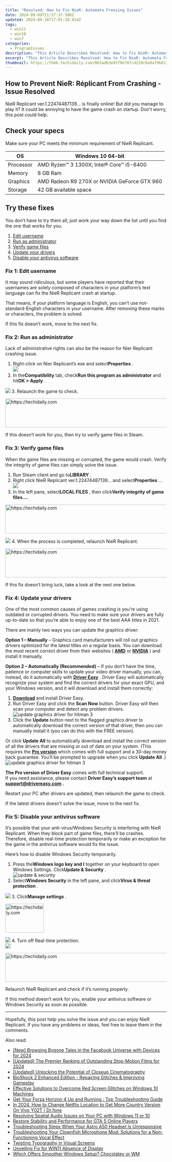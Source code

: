 ```yaml
---
title: "Resolved: How to Fix NieR: Automata Freezing Issues"
date: 2024-09-09T21:57:37.506Z
updated: 2024-09-16T17:01:28.014Z
tags:
  - win11
  - win10
  - win7
categories:
  - ProgramIssues
description: "This Article Describes Resolved: How to Fix NieR: Automata Freezing Issues"
excerpt: "This Article Describes Resolved: How to Fix NieR: Automata Freezing Issues"
thumbnail: https://thmb.techidaily.com/063adb3e91f9e707cd239c6a9a79b813aee233d9ca23dd7f8b09ffae8f586c57.jpg
---
```


## How to Prevent NieR: Réplicant From Crashing - Issue Resolved

NieR Replicant ver.1.22474487139… is finally online! But did you manage to play it? It could be annoying to have the game crash on startup. Don’t worry, this post could help.

## Check your specs

Make sure your PC meets the minimum requirement of NieR Replicant.

| OS        | Windows 10 64-bit                            |
| --------- | -------------------------------------------- |
| Processor | AMD Ryzen™ 3 1300X; Intel® Core™ i5-6400     |
| Memory    | 8 GB Ram                                     |
| Graphics  | AMD Radeon R9 270X or NVIDIA GeForce GTX 960 |
| Storage   | 42 GB available space                        |

## Try these fixes

 You don’t have to try them all; just work your way down the list until you find the one that works for you.

1. [Edit username](https://tools.techidaily.com/drivereasy/download/)
2. [Run as administrator](https://tools.techidaily.com/drivereasy/download/)
3. [Verify game files](https://tools.techidaily.com/drivereasy/download/)
4. [Update your drivers](https://tools.techidaily.com/drivereasy/download/)
5. [Disable your antivirus software](https://tools.techidaily.com/drivereasy/download/)

### Fix 1: Edit username

 It may sound ridiculous, but some players have reported that their usernames are solely composed of characters in your platform’s text language can fix the NieR Replicant crash at startup.

 That means, if your platform language is English, you can’t use not-standard-English characters in your username. After removing these marks or characters, the problem is solved.

If this fix doesn’t work, move to the next fix.

### Fix 2: Run as administrator

 Lack of administrative rights can also be the reason for Nier Replicant crashing issue.

1. Right-click on Nier Replicant’s exe and select**Properties** .  
![](https://images.drivereasy.com/wp-content/uploads/2019/10/properties-1.jpg)
2. In the**Compatibility** tab, check**Run this program as administrator** and hit**OK > Apply** .  

![](https://images.drivereasy.com/wp-content/uploads/2021/03/run-as-administrator-2.jpg)
3. Relaunch the game to check.

<!-- affiliate ads begin -->
<a href="https://unicoeye.pxf.io/c/5597632/2134221/18498" target="_top" id="2134221">
  <img src="//a.impactradius-go.com/display-ad/18498-2134221" border="0" alt="https://techidaily.com" width="728" height="90"/>
</a>
<img height="0" width="0" src="https://unicoeye.pxf.io/i/5597632/2134221/18498" style="position:absolute;visibility:hidden;" border="0" />
<!-- affiliate ads end -->

 If this doesn’t work for you, then try to verify game files in Steam.

### Fix 3: Verify game files

 When the game files are missing or corrupted, the game would crash. Verify the integrity of game files can simply solve the issue.

1. Run Steam client and go to**LIBRARY** .
2. Right click NieR Replicant ver.1.22474487139… and select**Properties** …  
![](https://images.drivereasy.com/wp-content/uploads/2021/04/verify-nier-1.jpg)
3. In the left pane, select**LOCAL FILES** , then click**Verify integrity of game files….**  

<!-- affiliate ads begin -->
<a href="https://appsumo.8odi.net/c/5597632/2137378/7443" target="_top" id="2137378">
  <img src="//a.impactradius-go.com/display-ad/7443-2137378" border="0" alt="https://techidaily.com" width="600" height="90"/>
</a>
<img height="0" width="0" src="https://appsumo.8odi.net/i/5597632/2137378/7443" style="position:absolute;visibility:hidden;" border="0" />
<!-- affiliate ads end -->

![](https://images.drivereasy.com/wp-content/uploads/2021/04/verify-nier-2.jpg)
4. When the process is completed, relaunch NieR Replicant.

<!-- affiliate ads begin -->
<a href="https://appsumo.8odi.net/c/5597632/2130874/7443" target="_top" id="2130874">
  <img src="//a.impactradius-go.com/display-ad/7443-2130874" border="0" alt="https://techidaily.com" width="728" height="90"/>
</a>
<img height="0" width="0" src="https://appsumo.8odi.net/i/5597632/2130874/7443" style="position:absolute;visibility:hidden;" border="0" />
<!-- affiliate ads end -->

If this fix doesn’t bring luck, take a look at the next one below.

### Fix 4: Update your drivers

 One of the most common causes of games crashing is you’re using outdated or corrupted drivers. You need to make sure your drivers are fully up-to-date so that you’re able to enjoy one of the best AAA titles in 2021.

There are mainly two ways you can update the graphics driver:

**Option 1 – Manually** – Graphics card manufacturers will roll out graphics drivers optimized for the latest titles on a regular basis. You can download the most recent correct driver from their websites ( **[AMD](https://www.amd.com/en/support)**  or **[NVIDIA](https://www.nvidia.com/Download/index.aspx)**  ) and install it manually.

**Option 2 – Automatically (Recommended)** – If you don’t have the time, patience or computer skills to update your video driver manually, you can, instead, do it automatically with **[Driver Easy](https://tools.techidaily.com/drivereasy/download/)**  . Driver Easy will automatically recognize your system and find the correct drivers for your exact GPU, and your Windows version, and it will download and install them correctly:

1. **[Download](https://tools.techidaily.com/drivereasy/download/)**  and install Driver Easy.
2. Run Driver Easy and click the **Scan Now** button. Driver Easy will then scan your computer and detect any problem drivers.  
![update graphics driver for hitman 3](https://images.drivereasy.com/wp-content/uploads/2021/01/update-graphics-driver-de-1.jpg)
3. Click the **Update** button next to the flagged graphics driver to automatically download the correct version of that driver, then you can manually install it (you can do this with the FREE version).  

 Or click **Update All** to automatically download and install the correct version of all the drivers that are missing or out of date on your system. (This requires the **[Pro version](https://tools.techidaily.com/drivereasy/download/)**  which comes with full support and a 30-day money back guarantee. You’ll be prompted to upgrade when you click **Update All** .)  
![update graphics driver for hitman 3](https://images.drivereasy.com/wp-content/uploads/2021/01/update-graphics-driver-de-2.jpg)

**The Pro version of Driver Easy** comes with full technical support.  
 If you need assistance, please contact **Driver Easy’s support team** at **[support@drivereasy.com](https://tools.techidaily.com/drivereasy/download/) .**

 Restart your PC after drivers are updated, then relaunch the game to check.

 If the latest drivers doesn’t solve the issue, move to the next fix.

### Fix 5: Disable your antivirus software

 It’s possible that your anti-virus/Windows Security is interfering with NieR Replicant. When they block part of game files, there’ll be crashes. Therefore, disable real-time protection temporarily or make an exception for the game in the antivirus software would fix the issue.

Here’s how to disable Windows Security temporarily.

1. Press the**Windows logo key and I** together on your keyboard to open Windows Settings. Click**Update & Security** .  
![update & security](https://images.drivereasy.com/wp-content/uploads/2020/10/update-security-2.jpg)
2. Select**Windows Security** in the left pane, and click**Virus & threat protection** .  

![](https://images.drivereasy.com/wp-content/uploads/2020/09/5-2-5.jpg)
3. Click**Manage settings** .  

<!-- affiliate ads begin -->
<a href="https://aligracehair.sjv.io/c/5597632/2115909/19272" target="_top" id="2115909">
  <img src="//a.impactradius-go.com/display-ad/19272-2115909" border="0" alt="https://techidaily.com" width="120" height="90"/>
</a>
<img height="0" width="0" src="https://aligracehair.sjv.io/i/5597632/2115909/19272" style="position:absolute;visibility:hidden;" border="0" />
<!-- affiliate ads end -->

![](https://images.drivereasy.com/wp-content/uploads/2020/09/5-3-4.jpg)
4. Turn off Real-time protection.  
![](https://images.drivereasy.com/wp-content/uploads/2020/09/5-4-2.jpg)

<!-- affiliate ads begin -->
<a href="https://unicoeye.pxf.io/c/5597632/2134233/18498" target="_top" id="2134233">
  <img src="//a.impactradius-go.com/display-ad/18498-2134233" border="0" alt="https://techidaily.com" width="728" height="90"/>
</a>
<img height="0" width="0" src="https://unicoeye.pxf.io/i/5597632/2134233/18498" style="position:absolute;visibility:hidden;" border="0" />
<!-- affiliate ads end -->

Relaunch NieR Replicant and check if it’s running properly.

 If this method doesn’t work for you, enable your antivirus software or Windows Security as soon as possible.

---

 Hopefully, this post help you solve the issue and you can enjoy NieR Replicant. If you have any problems or ideas, feel free to leave them in the comments.

<ins class="adsbygoogle"
     style="display:block"
     data-ad-format="autorelaxed"
     data-ad-client="ca-pub-7571918770474297"
     data-ad-slot="1223367746"></ins>

<ins class="adsbygoogle"
     style="display:block"
     data-ad-client="ca-pub-7571918770474297"
     data-ad-slot="8358498916"
     data-ad-format="auto"
     data-full-width-responsive="true"></ins>

<span class="atpl-alsoreadstyle">Also read:</span>
<div><ul>
<li><a href="https://facebook-clips.techidaily.com/new-browsing-bygone-tales-in-the-facebook-universe-with-devices-for-2024/"><u>[New] Browsing Bygone Tales in the Facebook Universe with Devices for 2024</u></a></li>
<li><a href="https://fox-direct.techidaily.com/updated-the-premier-ranking-of-outstanding-stop-motion-films-for-2024/"><u>[Updated] The Premier Ranking of Outstanding Stop-Motion Films for 2024</u></a></li>
<li><a href="https://fox-cloud.techidaily.com/updated-unlocking-the-potential-of-closeup-cinematography/"><u>[Updated] Unlocking the Potential of Closeup Cinematography</u></a></li>
<li><a href="https://program-issues.techidaily.com/bioshock-2-enhanced-edition-repairing-glitches-and-improving-gameplay/"><u>BioShock 2 Enhanced Edition - Repairing Glitches & Improving Gameplay</u></a></li>
<li><a href="https://win-howtos.techidaily.com/effective-solutions-to-overcome-red-screen-glitches-on-windows-10-machines/"><u>Effective Solutions to Overcome Red Screen Glitches on Windows 10 Machines</u></a></li>
<li><a href="https://program-issues.techidaily.com/get-your-forza-horizon-4-up-and-running-top-troubleshooting-guide/"><u>Get Your Forza Horizon 4 Up and Running : Top Troubleshooting Guide</u></a></li>
<li><a href="https://review-topics.techidaily.com/in-2024-how-to-change-netflix-location-to-get-more-country-version-on-vivo-y02t-drfone-by-drfone-virtual-android/"><u>In 2024, How to Change Netflix Location to Get More Country Version On Vivo Y02T | Dr.fone</u></a></li>
<li><a href="https://program-issues.techidaily.com/resolving-spatial-audio-issues-on-your-pc-with-windows-11-or-10/"><u>Resolving Spatial Audio Issues on Your PC with Windows 11 or 10</u></a></li>
<li><a href="https://program-issues.techidaily.com/restore-stability-and-performance-for-gta-5-online-players/"><u>Restore Stability and Performance for GTA 5 Online Players</u></a></li>
<li><a href="https://program-issues.techidaily.com/troubleshooting-steps-when-your-astro-a50-headset-is-unresponsive/"><u>Troubleshooting Steps When Your Astro A50 Headset Is Unresponsive</u></a></li>
<li><a href="https://program-issues.techidaily.com/troubleshooting-your-clownfish-microphone-mod-solutions-for-a-non-functioning-vocal-effect/"><u>Troubleshooting Your Clownfish Microphone Mod: Solutions for a Non-Functioning Vocal Effect</u></a></li>
<li><a href="https://extra-tips.techidaily.com/twisting-typography-in-visual-screens/"><u>Twisting Typography in Visual Screens</u></a></li>
<li><a href="https://network-issues.techidaily.com/unveiling-fix-for-win11-absence-of-display/"><u>Unveiling Fix for WIN11 Absence of Display</u></a></li>
<li><a href="https://windows11.techidaily.com/which-offers-smoother-windows-setup-chocolatey-or-wm/"><u>Which Offers Smoother Windows Setup? Chocolatey or WM</u></a></li>
</ul></div>

